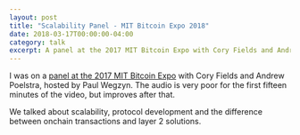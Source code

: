 ```yaml
---
layout: post
title: "Scalability Panel - MIT Bitcoin Expo 2018"
date: 2018-03-17T00:00:00-04:00
category: talk
excerpt: A panel at the 2017 MIT Bitcoin Expo with Cory Fields and Andrew Poelstra.
---
```


I was on a [panel at the 2017 MIT Bitcoin
Expo](https://www.youtube.com/watch?v=gl1a5hLLqU0&feature=youtu.be&t=4410) with
Cory Fields and Andrew Poelstra, hosted by Paul Wegzyn. The audio is very poor
for the first fifteen minutes of the video, but improves after that.

We talked about scalability, protocol development and the difference between
onchain transactions and layer 2 solutions.
